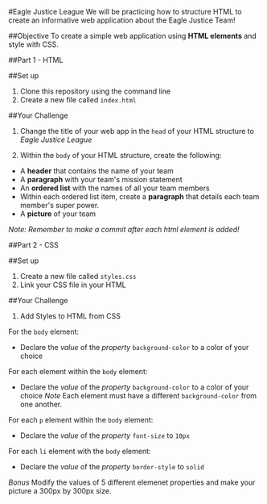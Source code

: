 #Eagle Justice League
We will be practicing how to structure HTML to create an informative web application about the Eagle Justice Team!


##Objective
To create a simple web application using **HTML elements** and style with CSS.


##Part 1 - HTML
>
##Set up
1. Clone this repository using the command line
2. Create a new file called `index.html`
>
##Your Challenge
1. Change the title of your web app in the `head` of your HTML structure to _Eagle Justice League_
>
2. Within the `body` of your HTML structure, create the following:
  + A **header** that contains the name of your team
  + A **paragraph** with your team's mission statement
  + An **ordered list** with the names of all your team members
  + Within each ordered list item, create a **paragraph** that details each team member's super power.
  + A **picture** of your team


_Note: Remember to make a commit after each html element is added!_
>
##Part 2 - CSS
>
##Set up
1. Create a new file called `styles.css`
2. Link your CSS file in your HTML


##Your Challenge
1. Add Styles to HTML from CSS


For the `body` element:


- Declare the _value_ of the _property_ `background-color` to a color of your choice


For each element within the `body` element:


- Declare the _value_ of the _property_ `background-color` to a color of your choice
*Note* Each element must have a different `background-color` from one another.


For each `p` element within the `body` element:


- Declare the _value_ of the _property_ `font-size` to `10px`


For each `li` element with the `body` element:


- Declare the _value_ of the _property_ `border-style` to `solid`


*Bonus* Modify the values of 5 different elemenet properties and make your picture a 300px by 300px size.




